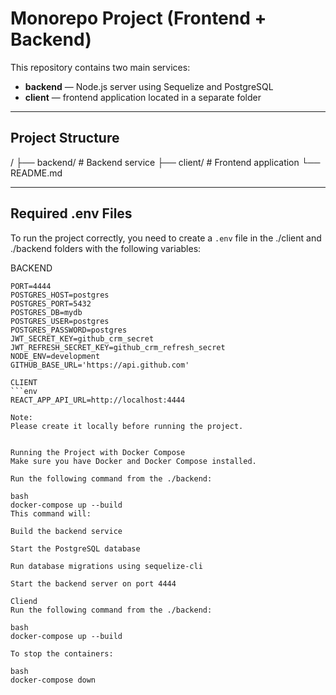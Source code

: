 # Monorepo Project (Frontend + Backend)

This repository contains two main services:  
- **backend** — Node.js server using Sequelize and PostgreSQL  
- **client** — frontend application located in a separate folder

---

## Project Structure

/
├── backend/ # Backend service
├── client/ # Frontend application
└── README.md

---

## Required .env Files

To run the project correctly, you need to create a `.env` file in the ./client and ./backend folders with the following variables:

BACKEND
```env
PORT=4444
POSTGRES_HOST=postgres
POSTGRES_PORT=5432
POSTGRES_DB=mydb
POSTGRES_USER=postgres
POSTGRES_PASSWORD=postgres
JWT_SECRET_KEY=github_crm_secret
JWT_REFRESH_SECRET_KEY=github_crm_refresh_secret
NODE_ENV=development
GITHUB_BASE_URL='https://api.github.com'

CLIENT
```env
REACT_APP_API_URL=http://localhost:4444

Note:
Please create it locally before running the project.


Running the Project with Docker Compose
Make sure you have Docker and Docker Compose installed.

Run the following command from the ./backend:

bash
docker-compose up --build
This command will:

Build the backend service

Start the PostgreSQL database

Run database migrations using sequelize-cli

Start the backend server on port 4444

Cliend
Run the following command from the ./backend:

bash
docker-compose up --build

To stop the containers:

bash
docker-compose down